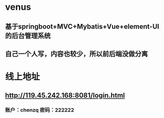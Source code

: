 # venus
## 基于springboot+MVC+Mybatis+Vue+element-UI的后台管理系统
## 自己一个人写，内容也较少，所以前后端没做分离

# 线上地址
## http://119.45.242.168:8081/login.html
### 账户：chenzq  密码：222222

